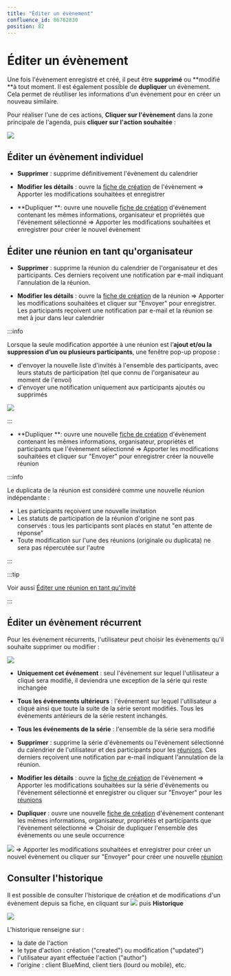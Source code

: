 ```yaml
---
title: "Éditer un évènement"
confluence_id: 86762830
position: 82
---
```

# Éditer un évènement


Une fois l'évènement enregistré et créé, il peut être **supprimé** ou **modifié **à tout moment. 
Il est également possible de **dupliquer** un évènement. Cela permet de réutiliser les informations d'un évènement pour en créer un nouveau similaire.

Pour réaliser l'une de ces actions, **Cliquer sur l'évènement** dans la zone principale de l'agenda, puis **cliquer sur l'action souhaitée** :


![](../../../attachments/86762830/86762842.png)

## Éditer un évènement individuel

- **Supprimer** : supprime définitivement l'évènement du calendrier


- **Modifier les détails** : ouvre la [fiche de création](/STAGING/Guide_de_l_utilisateur_4.7/L_agenda_4.7/Créer_un_évènement/) de l'évènement => Apporter les modifications souhaitées et enregistrer


- **Dupliquer **: ouvre une nouvelle [fiche de création](/STAGING/Guide_de_l_utilisateur_4.7/L_agenda_4.7/Créer_un_évènement/) d'évènement contenant les mêmes informations, organisateur et propriétés que l'évènement sélectionné => Apporter les modifications souhaitées et enregistrer pour créer le nouvel évènement


## Éditer une réunion en tant qu'organisateur

- **Supprimer** : supprime la réunion du calendrier de l'organisateur et des participants. Ces derniers reçoivent une notification par e-mail indiquant l'annulation de la réunion.


- **Modifier les détails** : ouvre la [fiche de création](/STAGING/Guide_de_l_utilisateur_4.7/L_agenda_4.7/Créer_un_évènement/) de la réunion 
=> Apporter les modifications souhaitées et cliquer sur "Envoyer" pour enregistrer. Les participants reçoivent une notification par e-mail et la réunion se met à jour dans leur calendrier


:::info

Lorsque la seule modification apportée à une réunion est l’**ajout et/ou la suppression d’un ou plusieurs participants**, une fenêtre pop-up propose :

- d'envoyer la nouvelle liste d'invités à l'ensemble des participants, avec leurs statuts de participation (tel que connu de l'organisateur au moment de l'envoi)
- d'envoyer une notification uniquement aux participants ajoutés ou supprimés


![](../../../attachments/86762830/86762840.png)

:::


- **Dupliquer **: ouvre une nouvelle [fiche de création](/STAGING/Guide_de_l_utilisateur_4.7/L_agenda_4.7/Créer_un_évènement/) d'évènement contenant les mêmes informations, organisateur, propriétés et participants que l'évènement sélectionné 
=> Apporter les modifications souhaitées et cliquer sur "Envoyer" pour enregistrer créer la nouvelle réunion


:::info

Le duplicata de la réunion est considéré comme une nouvelle réunion indépendante :

- Les participants reçoivent une nouvelle invitation
- Les statuts de participation de la réunion d'origine ne sont pas conservés : tous les participants sont placés en statut "en attente de réponse"
- Toute modification sur l'une des réunions (originale ou duplicata) ne sera pas répercutée sur l'autre


:::


:::tip

Voir aussi [Éditer une réunion en tant qu'invité](https://forge.bluemind.net/confluence/pages/viewpage.action?pageId=86743990#id-.Participer%C3%A0un%C3%A9v%C3%A8nementvBM4-%C3%89diteruner%C3%A9unionentantqu%27invit%C3%A9)

:::

## Éditer un évènement récurrent

Pour les évènement récurrents, l'utilisateur peut choisir les évènements qu'il souhaite supprimer ou modifier :

![](../../../attachments/86762830/86762839.png)


- **Uniquement cet événement** : seul l'événement sur lequel l'utilisateur a cliqué sera modifié, il deviendra une exception de la série qui reste inchangée
- **Tous les événements ultérieurs** : l'événement sur lequel l'utilisateur a cliqué ainsi que toute la suite de la série seront modifiés. Tous les événements antérieurs de la série restent inchangés.
- **Tous les événements de la série** : l'ensemble de la série sera modifié


- **Supprimer** : supprime la série d'évènements ou l'évènement sélectionné du calendrier de l'utilisateur et des participants pour les [réunions](#editerunevenement-reunion). Ces derniers reçoivent une notification par e-mail indiquant l'annulation de la réunion.


- **Modifier les détails** : ouvre la [fiche de création](/STAGING/Guide_de_l_utilisateur_4.7/L_agenda_4.7/Créer_un_évènement/) de l'évènement => Apporter les modifications souhaitées sur la série d'évènements ou l'évènement sélectionné et enregistrer ou cliquer sur "Envoyer" pour les [réunions](#editerunevenement-reunion)


- **Dupliquer** : ouvre une nouvelle [fiche de création](/STAGING/Guide_de_l_utilisateur_4.7/L_agenda_4.7/Créer_un_évènement/) d'évènement contenant les mêmes informations, organisateur, propriétés et participants que l'évènement sélectionné => Choisir de dupliquer l'ensemble des évènements ou une seule occurrence


![](../../../attachments/86762830/86762832.png)
=> Apporter les modifications souhaitées et enregistrer pour créer un nouvel évènement ou cliquer sur "Envoyer" pour créer une nouvelle [réunion](#editerunevenement-reunion)


## Consulter l'historique

Il est possible de consulter l'historique de création et de modifications d'un évènement depuis sa fiche, en cliquant sur ![](../../../attachments/86762830/86762841.png) puis **Historique**

![](../../../attachments/86762830/86762834.png)


L'historique renseigne sur :

- la date de l'action
- le type d'action : création ("created") ou modification ("updated")
- l'utilisateur ayant effectuée l'action ("author")
- l'origine : client BlueMind, client tiers (lourd ou mobile), etc.


